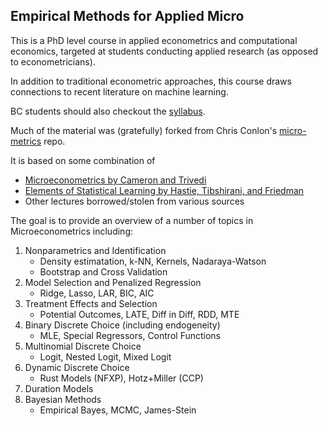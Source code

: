 ## Empirical Methods for Applied Micro

This is a PhD level course in applied econometrics and computational economics, targeted at students conducting applied research (as opposed to econometricians).

In addition to traditional econometric approaches, this course draws connections to recent literature on machine learning.

BC students should also checkout the [syllabus](syllabus.md). 

Much of the material was (gratefully) forked from Chris Conlon's [micro-metrics](https://github.com/chrisconlon/micro-metrics) repo. 

It is based on some combination of 
- [Microeconometrics by Cameron and Trivedi](https://www.amazon.com/Microeconometrics-Methods-Applications-Colin-Cameron/dp/0521848059)
- [Elements of Statistical Learning by Hastie, Tibshirani, and Friedman](https://statweb.stanford.edu/~tibs/ElemStatLearn/)
- Other lectures borrowed/stolen from various sources

The goal is to provide an overview of a number of topics in Microeconometrics including:

1. Nonparametrics and Identification
	- Density estimatation, k-NN, Kernels, Nadaraya-Watson
	- Bootstrap and Cross Validation
2. Model Selection and Penalized Regression
	- Ridge, Lasso, LAR, BIC, AIC
3. Treatment Effects and Selection
	- Potential Outcomes, LATE, Diff in Diff, RDD, MTE
4. Binary Discrete Choice (including endogeneity)
	- MLE, Special Regressors, Control Functions
5. Multinomial Discrete Choice
	- Logit, Nested Logit, Mixed Logit
6. Dynamic Discrete Choice
	- Rust Models (NFXP), Hotz+Miller (CCP)
7. Duration Models
8. Bayesian Methods
	- Empirical Bayes, MCMC, James-Stein
